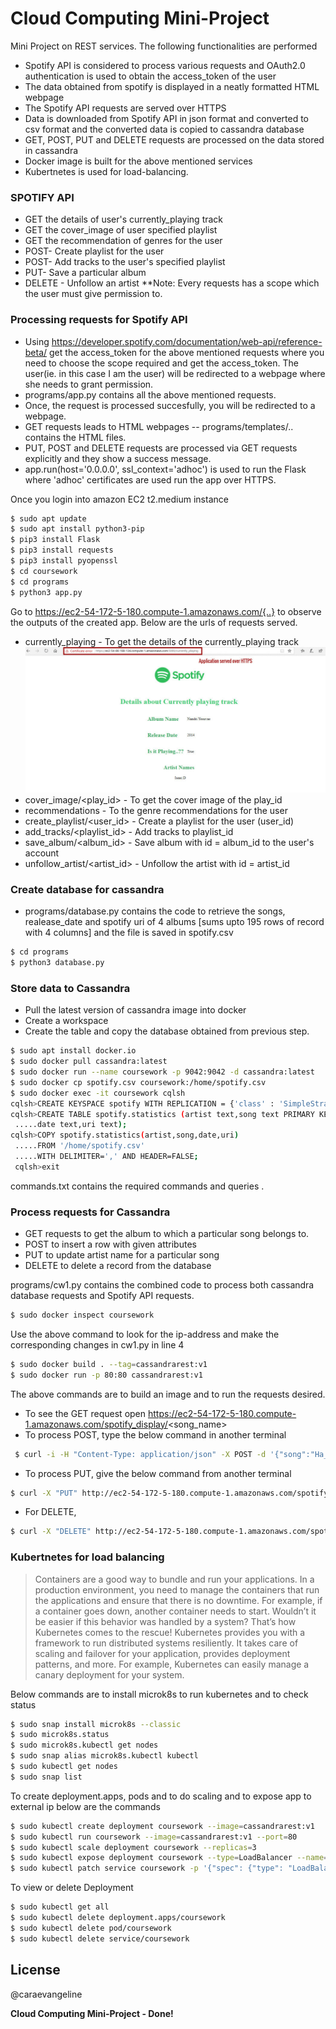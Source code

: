 # Cloud Computing Mini-Project


Mini Project on REST services. The following functionalities are performed 

  - Spotify API is considered to process various requests and OAuth2.0 authentication is used to obtain the access_token of the user
  - The data obtained from spotify is displayed in a neatly formatted HTML webpage 
  - The Spotify API requests are served over HTTPS
  - Data is downloaded from Spotify API in json format and converted to csv format and the converted data is copied to cassandra database
  - GET, POST, PUT and DELETE requests are processed on the data stored in cassandra
  - Docker image is built for the above mentioned services
  - Kubertnetes is used for load-balancing.

### SPOTIFY API

  - GET the details of user's currently_playing track
  - GET the cover_image of user specified playlist
  - GET the recommendation of genres for the user
  - POST- Create playlist for the user
  - POST- Add tracks to the user's specified playlist
  - PUT- Save a particular album
  - DELETE - Unfollow an artist
 **Note: Every requests has a scope which the user must give permission to.

### Processing requests for Spotify API 
  - Using https://developer.spotify.com/documentation/web-api/reference-beta/ get the access_token for the above mentioned requests where you need to choose the scope required and get the access_token. The user(ie. in this case I am the user) will be redirected to a webpage where she needs to grant permission.
  - programs/app.py contains all the above mentioned requests.
  - Once, the request is processed succesfully, you will be redirected to a webpage.
  - GET requests leads to HTML webpages -- programs/templates/.. contains the HTML files.
  - PUT, POST and DELETE requests are processed via GET requests explicitly and they show a success message.
  - app.run(host='0.0.0.0', ssl_context='adhoc') is used to run the Flask where 'adhoc' certificates are used run the app over HTTPS.


  Once you login into amazon EC2 t2.medium instance
  ```sh
  $ sudo apt update
  $ sudo apt install python3-pip
  $ pip3 install Flask
  $ pip3 install requests
  $ pip3 install pyopenssl
  $ cd coursework
  $ cd programs
  $ python3 app.py
  ```
 
 
  Go to https://ec2-54-172-5-180.compute-1.amazonaws.com/{..} to observe the outputs of the created app. Below are the urls of requests served.
 - currently_playing - To get the details of the currently_playing track
 ![Image](https://raw.githubusercontent.com/caraevangeline/coursework/master/images/Fig1.jpg)
 - cover_image/<play_id> - To get the cover image of the play_id
 - recommendations - To the genre recommendations for the user
 - create_playlist/<user_id> - Create a playlist for the user (user_id)
 - add_tracks/<playlist_id> - Add tracks to playlist_id
 - save_album/<album_id> - Save album with id = album_id to the user's account
 - unfollow_artist/<artist_id> - Unfollow the artist with id = artist_id
  
### Create database for cassandra
 
- programs/database.py contains the code to retrieve the songs, realease_date and spotify uri of 4 albums [sums upto 195 rows of record with 4 columns] and the file is saved in spotify.csv
```sh
$ cd programs
$ python3 database.py
```
### Store data to Cassandra
- Pull the latest version of cassandra image into docker
- Create a workspace
- Create the table and copy the database obtained from previous step.
```sh
$ sudo apt install docker.io
$ sudo docker pull cassandra:latest
$ sudo docker run --name coursework -p 9042:9042 -d cassandra:latest
$ sudo docker cp spotify.csv coursework:/home/spotify.csv
$ sudo docker exec -it coursework cqlsh
cqlsh>CREATE KEYSPACE spotify WITH REPLICATION = {'class' : 'SimpleStrategy',       .....'replication_factor' : 1};
cqlsh>CREATE TABLE spotify.statistics (artist text,song text PRIMARY KEY, 
 .....date text,uri text);
cqlsh>COPY spotify.statistics(artist,song,date,uri)
 .....FROM '/home/spotify.csv'
 .....WITH DELIMITER=',' AND HEADER=FALSE;
 cqlsh>exit
```
commands.txt contains the required commands and queries .

### Process requests for Cassandra
- GET requests to get the album to which a particular song belongs to.
- POST to insert a row with given attributes
- PUT to update artist name for a particular song
- DELETE to delete a record from the database

programs/cw1.py contains the combined code to process both cassandra database requests and Spotify API requests.
  ```sh
 $ sudo docker inspect coursework
  ```
  Use the above command to look for the ip-address and make the corresponding changes in cw1.py in line 4
   ```sh
   $ sudo docker build . --tag=cassandrarest:v1
   $ sudo docker run -p 80:80 cassandrarest:v1
   ```
  The above commands are to build an image and to run the requests desired. 
  - To see the GET request open https://ec2-54-172-5-180.compute-1.amazonaws.com/spotify_display/<song_name>
  - To process POST, type the below command in another terminal
  ```sh
   $ curl -i -H "Content-Type: application/json" -X POST -d '{"song":"Ha_cara1","artist":"cara","date":"10-10-2020","uri":"spotify:album:cara"}' http://ec2-54-172-5-180.compute-1.amazonaws.com/spotify_create
   ```
  - To process PUT, give the below command from another terminal
   ```sh
   $ curl -X "PUT" http://ec2-54-172-5-180.compute-1.amazonaws.com/spotify_update/Ha_cara
   ```
   - For DELETE,
   ```sh
   $ curl -X "DELETE" http://ec2-54-172-5-180.compute-1.amazonaws.com/spotify_delete/Ha_cara
   ```
 ### Kubertnetes for load balancing


> Containers are a good way to bundle and run your applications. In a production environment, you need to manage the containers that run the applications and ensure that there is no downtime. For example, if a container goes down, another container needs to start. Wouldn’t it be easier if this behavior was handled by a system?
That’s how Kubernetes comes to the rescue! Kubernetes provides you with a framework to run distributed systems resiliently. It takes care of scaling and failover for your application, provides deployment patterns, and more. For example, Kubernetes can easily manage a canary deployment for your system.

Below commands are to install microk8s to run kubernetes and to check status
```sh
$ sudo snap install microk8s --classic
$ sudo microk8s.status
$ sudo microk8s.kubectl get nodes
$ sudo snap alias microk8s.kubectl kubectl
$ sudo kubectl get nodes
$ sudo snap list
```
To create deployment.apps, pods and to do scaling and to expose app to external ip below are the commands 
```sh
$ sudo kubectl create deployment coursework --image=cassandrarest:v1
$ sudo kubectl run coursework --image=cassandrarest:v1 --port=80
$ sudo kubectl scale deployment coursework --replicas=3
$ sudo kubectl expose deployment coursework --type=LoadBalancer --name=coursework --port=80
$ sudo kubectl patch service coursework -p '{"spec": {"type": "LoadBalancer", "externalIPs":["54.172.5.180"]}}'
```
To view or delete Deployment
```sh
$ sudo kubectl get all
$ sudo kubectl delete deployment.apps/coursework
$ sudo kubectl delete pod/coursework
$ sudo kubectl delete service/coursework
```








 









License
----

@caraevangeline


**Cloud Computing Mini-Project - Done!**

[//]: # (These are reference links used in the body of this note and get stripped out when the markdown processor does its job. There is no need to format nicely because it shouldn't be seen. Thanks SO - http://stackoverflow.com/questions/4823468/store-comments-in-markdown-syntax)


   [dill]: <https://github.com/joemccann/dillinger>
   [git-repo-url]: <https://github.com/joemccann/dillinger.git>
   [john gruber]: <http://daringfireball.net>
   [df1]: <http://daringfireball.net/projects/markdown/>
   [markdown-it]: <https://github.com/markdown-it/markdown-it>
   [Ace Editor]: <http://ace.ajax.org>
   [node.js]: <http://nodejs.org>
   [Twitter Bootstrap]: <http://twitter.github.com/bootstrap/>
   [jQuery]: <http://jquery.com>
   [@tjholowaychuk]: <http://twitter.com/tjholowaychuk>
   [express]: <http://expressjs.com>
   [AngularJS]: <http://angularjs.org>
   [Gulp]: <http://gulpjs.com>

   [PlDb]: <https://github.com/joemccann/dillinger/tree/master/plugins/dropbox/README.md>
   [PlGh]: <https://github.com/joemccann/dillinger/tree/master/plugins/github/README.md>
   [PlGd]: <https://github.com/joemccann/dillinger/tree/master/plugins/googledrive/README.md>
   [PlOd]: <https://github.com/joemccann/dillinger/tree/master/plugins/onedrive/README.md>
   [PlMe]: <https://github.com/joemccann/dillinger/tree/master/plugins/medium/README.md>
   [PlGa]: <https://github.com/RahulHP/dillinger/blob/master/plugins/googleanalytics/README.md>
